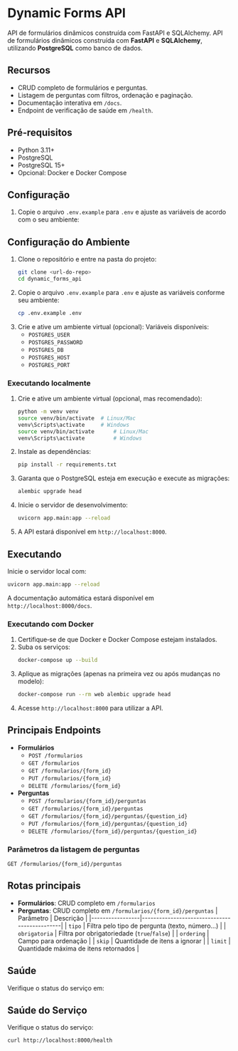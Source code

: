 # Dynamic Forms API

API de formulários dinâmicos construída com FastAPI e SQLAlchemy.
API de formulários dinâmicos construída com **FastAPI** e **SQLAlchemy**, utilizando **PostgreSQL** como banco de dados.


## Recursos
- CRUD completo de formulários e perguntas.
- Listagem de perguntas com filtros, ordenação e paginação.
- Documentação interativa em `/docs`.
- Endpoint de verificação de saúde em `/health`.

## Pré‑requisitos
- Python 3.11+
- PostgreSQL
- PostgreSQL 15+
- Opcional: Docker e Docker Compose

## Configuração
1. Copie o arquivo `.env.example` para `.env` e ajuste as variáveis de acordo com o seu ambiente:
## Configuração do Ambiente
1. Clone o repositório e entre na pasta do projeto:
   ```bash
   git clone <url-do-repo>
   cd dynamic_forms_api
   ```
2. Copie o arquivo `.env.example` para `.env` e ajuste as variáveis conforme seu ambiente:
   ```bash
   cp .env.example .env
   ```
2. Crie e ative um ambiente virtual (opcional):
   Variáveis disponíveis:
   - `POSTGRES_USER`
   - `POSTGRES_PASSWORD`
   - `POSTGRES_DB`
   - `POSTGRES_HOST`
   - `POSTGRES_PORT`

### Executando localmente
1. Crie e ative um ambiente virtual (opcional, mas recomendado):
   ```bash
   python -m venv venv
   source venv/bin/activate  # Linux/Mac
   venv\Scripts\activate     # Windows
   source venv/bin/activate      # Linux/Mac
   venv\Scripts\activate         # Windows
   ```

2. Instale as dependências:
   ```bash
   pip install -r requirements.txt
   ```

3. Garanta que o PostgreSQL esteja em execução e execute as migrações:
   ```bash
   alembic upgrade head
   ```
4. Inicie o servidor de desenvolvimento:
   ```bash
   uvicorn app.main:app --reload
   ```
5. A API estará disponível em `http://localhost:8000`.

## Executando
Inicie o servidor local com:
```bash
uvicorn app.main:app --reload
```
A documentação automática estará disponível em `http://localhost:8000/docs`.
### Executando com Docker
1. Certifique‑se de que Docker e Docker Compose estejam instalados.
2. Suba os serviços:
   ```bash
   docker-compose up --build
   ```
3. Aplique as migrações (apenas na primeira vez ou após mudanças no modelo):
   ```bash
   docker-compose run --rm web alembic upgrade head
   ```
4. Acesse `http://localhost:8000` para utilizar a API.

## Principais Endpoints
- **Formulários**
  - `POST /formularios`
  - `GET /formularios`
  - `GET /formularios/{form_id}`
  - `PUT /formularios/{form_id}`
  - `DELETE /formularios/{form_id}`
- **Perguntas**
  - `POST /formularios/{form_id}/perguntas`
  - `GET /formularios/{form_id}/perguntas`
  - `GET /formularios/{form_id}/perguntas/{question_id}`
  - `PUT /formularios/{form_id}/perguntas/{question_id}`
  - `DELETE /formularios/{form_id}/perguntas/{question_id}`

### Parâmetros da listagem de perguntas
`GET /formularios/{form_id}/perguntas`

## Rotas principais
- **Formulários**: CRUD completo em `/formularios`
- **Perguntas**: CRUD completo em `/formularios/{form_id}/perguntas`
| Parâmetro       | Descrição                                    |
|-----------------|----------------------------------------------|
| `tipo`          | Filtra pelo tipo de pergunta (texto, número…) |
| `obrigatoria`   | Filtra por obrigatoriedade (`true`/`false`)   |
| `ordering`      | Campo para ordenação                          |
| `skip`          | Quantidade de itens a ignorar                 |
| `limit`         | Quantidade máxima de itens retornados         |

## Saúde
Verifique o status do serviço em:
## Saúde do Serviço
Verifique o status do serviço:
```bash
curl http://localhost:8000/health
```